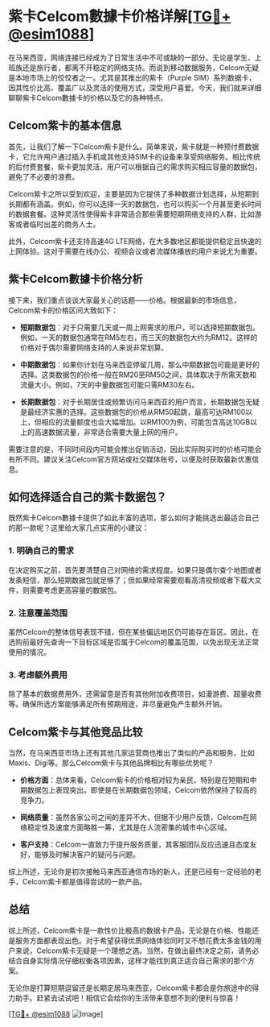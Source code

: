 # 紫卡Celcom數據卡价格详解[[TG💪+ @esim1088](https://t.me/s/esim1088)]

在马来西亚，网络连接已经成为了日常生活中不可或缺的一部分。无论是学生、上班族还是旅行者，都离不开稳定的网络支持。而说到移动数据服务，Celcom无疑是本地市场上的佼佼者之一。尤其是其推出的紫卡（Purple SIM）系列数据卡，因其性价比高、覆盖广以及灵活的使用方式，深受用户喜爱。今天，我们就来详细聊聊紫卡Celcom數據卡的价格以及它的各种特点。

## Celcom紫卡的基本信息

首先，让我们了解一下Celcom紫卡是什么。简单来说，紫卡就是一种预付费数据卡，它允许用户通过插入手机或其他支持SIM卡的设备来享受网络服务。相比传统的后付费套餐，紫卡更加灵活，用户可以根据自己的需求购买相应容量的数据包，避免了不必要的浪费。

Celcom紫卡之所以受到欢迎，主要是因为它提供了多种数据计划选择，从短期到长期都有涵盖。例如，你可以选择一天的数据包，也可以购买一个月甚至更长时间的数据套餐。这种灵活性使得紫卡非常适合那些需要短期网络支持的人群，比如游客或者临时出差的商务人士。

此外，Celcom紫卡还支持高速4G LTE网络，在大多数地区都能提供稳定且快速的上网体验。这对于需要在线办公、视频会议或者流媒体播放的用户来说尤为重要。

## 紫卡Celcom數據卡价格分析

接下来，我们重点谈谈大家最关心的话题——价格。根据最新的市场信息，Celcom紫卡的价格区间大致如下：

- **短期数据包**：对于只需要几天或一周上网需求的用户，可以选择短期数据包。例如，一天的数据包通常在RM5左右，而三天的数据包大约为RM12。这样的价格对于偶尔需要网络支持的人来说非常划算。
  
- **中期数据包**：如果你计划在马来西亚停留几周，那么中期数据包可能是更好的选择。这类数据包的价格一般在RM20至RM50之间，具体取决于所需天数和流量大小。例如，7天的中量数据包可能只需RM30左右。

- **长期数据包**：对于长期居住或频繁访问马来西亚的用户而言，长期数据包无疑是最经济实惠的选择。这些数据包的价格从RM50起跳，最高可达RM100以上，但相应的流量额度也会大幅增加。以RM100为例，可能包含高达10GB以上的高速数据流量，非常适合需要大量上网的用户。

需要注意的是，不同时间段内可能会推出促销活动，因此实际购买时的价格可能会有所不同。建议关注Celcom官方网站或社交媒体账号，以便及时获取最新优惠信息。

## 如何选择适合自己的紫卡数据包？

既然紫卡Celcom數據卡提供了如此丰富的选项，那么如何才能挑选出最适合自己的那一款呢？这里给大家几点实用的小建议：

### 1. 明确自己的需求

在决定购买之前，首先要清楚自己对网络的需求程度。如果只是偶尔查个地图或者发条短信，那么短期数据包就足够了；但如果经常需要观看高清视频或者下载大文件，则需要考虑更高容量的数据包。

### 2. 注意覆盖范围

虽然Celcom的整体信号表现不错，但在某些偏远地区仍可能存在盲区。因此，在选购前最好先查询一下目标区域是否属于Celcom的覆盖范围，以免出现无法正常使用的情况。

### 3. 考虑额外费用

除了基本的数据费用外，还需留意是否有其他附加收费项目，如漫游费、超量收费等。确保所选方案能够满足所有预期用途，并尽量避免产生额外开销。

## Celcom紫卡与其他竞品比较

当然，在马来西亚市场上还有其他几家运营商也推出了类似的产品和服务，比如Maxis、Digi等。那么Celcom紫卡与其他品牌相比有哪些优势呢？

- **价格方面**：总体来看，Celcom紫卡的价格相对较为亲民，特别是在短期和中期数据包上表现突出。即使是在长期数据包领域，Celcom依然保持了较高的竞争力。

- **网络质量**：虽然各家公司之间的差异不大，但据不少用户反馈，Celcom在网络稳定性及速度方面略胜一筹，尤其是在人流密集的城市中心区域。

- **客户支持**：Celcom一直致力于提升服务质量，其客服团队反应迅速且态度友好，能够及时解决客户的疑问与问题。

综上所述，无论你是初次接触马来西亚通信市场的新人，还是已经有一定经验的老手，Celcom紫卡都是值得尝试的一款产品。

## 总结

综上所述，Celcom紫卡是一款性价比极高的数据卡产品，无论是在价格、性能还是服务方面都表现出色。对于希望获得优质网络体验同时又不想花费太多金钱的用户来说，Celcom紫卡无疑是一个理想之选。当然，在做出最终决定之前，请务必结合自身实际情况仔细权衡各项因素，这样才能找到真正适合自己需求的那个方案。

无论你是打算短期逗留还是长期定居马来西亚，Celcom紫卡都会是你旅途中的得力助手。赶紧去试试吧！相信它会给你的生活带来意想不到的便利与惊喜！

[[TG💪+ @esim1088](https://t.me/s/esim1088) ![Image](https://i.postimg.cc/4NQfJmqS/Snipaste-2025-05-13-00-14-12.png)]